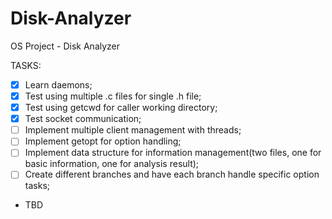 # Disk-Analyzer
OS Project - Disk Analyzer

TASKS:
- [x] Learn daemons;
- [x] Test using multiple .c files for single .h file;
- [x] Test using getcwd for caller working directory;
- [x] Test socket communication;
- [ ] Implement multiple client management with threads;
- [ ] Implement getopt for option handling;
- [ ] Implement data structure for information management(two files, one for basic information, one for analysis result);
- [ ] Create different branches and have each branch handle specific option tasks;
- TBD
